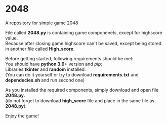 # 2048
A repository for simple game 2048

File called **2048.py** is containing game componenets, except for highscore value.  
Because after closing game highscore can't be saved, except being stored in another file called **High_score**.  


Before getting started, following requirements should be met:  
You should have **python 3.6+** version and *pip*;  
Libraries **tkinter** and **random** installed.  
(You can do it yourself or try to download **requirements.txt** and **dependecies.sh** and run second one)


As you installed the required components, simply download and open file **2048.py**.  
(do not forget to download **high_score** file and place in the same file as **2048.py**). 

Enjoy the game!
